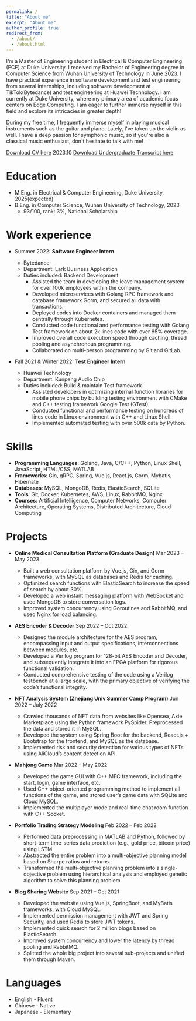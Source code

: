 ```yaml
---
permalink: /
title: "About me"
excerpt: "About me"
author_profile: true
redirect_from: 
  - /about/
  - /about.html
---
```


I‘m a Master of Engineering student in Electrical & Computer Engineering (ECE) at Duke University. I received my Bachelor of Engineering degree in Computer Science from Wuhan University of Technology in June 2023. I have practical experience in software development and test engineering from several internships, including software development at TikTok(Bytedance) and test engineering at Huawei Technology. I am currently at Duke University, where my primary area of academic focus centers on Edge Computing. I am eager to further immerse myself in this field and explore its intricacies in greater depth!

During my free time, I frequently immerse myself in playing musical instruments such as the guitar and piano. Lately, I've taken up the violin as well. I have a deep passion for symphonic music, so if you're also a classical music enthusiast, don't hesitate to talk with me!

[Download CV here](http://lutasam.github.io/files/resume1008.pdf) 2023.10
[Download Undergraduate Transcript here](http://lutasam.github.io/files/transcript_undergraduate_chenwei.pdf)

Education
======
* M.Eng. in Electrical & Computer Engineering, Duke University, 2025(expected)
* B.Eng. in Computer Science, Wuhan University of Technology, 2023
  * 93/100, rank: 3%, National Scholarship

Work experience
======
* Summer 2022: **Software Engineer Intern**
  * Bytedance
  * Department: Lark Business Application
  * Duties included: Backend Development
    * Assisted the team in developing the leave management system for over 100k employees within the company.
    * Developed microservices with Golang RPC framework and database framework Gorm, and secured all data with transactions.
    * Deployed codes into Docker containers and managed them centrally through Kubernetes.
    * Conducted code functional and performance testing with Golang Test framework on about 2k lines code with over 85% coverage.
    * Improved overall code execution speed through caching, thread pooling and asynchronous programming.
    * Collaborated on multi-person programming by Git and GitLab.

* Fall 2021 & Winter 2022: **Test Engineer Intern**
  * Huawei Technology
  * Department: Kunpeng Audio Chip
  * Duties included: Build & maintain Test framework
    * Assisted developers in optimizing internal function libraries for mobile phone chips by building testing environment with CMake and C++ testing framework Google Test (GTest).
    * Conducted functional and performance testing on hundreds of lines code in Linux environment with C++ and Linux Shell.
    * Implemented automated testing with over 500k data by Python.
  
Skills
======
* **Programming Languages**: Golang, Java, C/C++, Python, Linux Shell, JavaScript, HTML/CSS, MATLAB
* **Frameworks**: Gin, gRPC, Spring, Vue.js, React.js, Gorm, Mybatis, Hibernate
* **Databases**: MySQL, MongoDB, Redis, ElasticSearch, SQLite
* **Tools**: Git, Docker, Kubernetes, AWS, Linux, RabbitMQ, Nginx
* **Courses**: Artificial Intelligence, Computer Networks, Computer Architecture, Operating Systems, Distributed Architecture, Cloud Computing

Projects
======

* **Online Medical Consultation Platform (Graduate Design)**  Mar 2023 – May 2023
  * Built a web consultation platform by Vue.js, Gin, and Gorm frameworks, with MySQL as databases and Redis for caching.
  * Optimized search functions with ElasticSearch to increase the speed of search by about 30%.
  * Developed a web instant messaging platform with WebSocket and used MongoDB to store conversation logs.
  * Improved system concurrency using Goroutines and RabbitMQ, and used Nginx for load balancing.

* **AES Encoder & Decoder**  Sep 2022 – Oct 2022
  * Designed the module architecture for the AES program, encompassing input and output specifications, interconnections between modules, etc.
  * Developed a Verilog program for 128-bit AES Encoder and Decoder, and subsequently integrate it into an FPGA platform for rigorous functional validation.
  * Conducted comprehensive testing of the code using a Verilog testbench at a large scale, with the primary objective of verifying the code’s functional integrity.

* **NFT Analysis System (Zhejiang Univ Summer Camp Program)**  Jun 2022 – July 2022
  * Crawled thousands of NFT data from websites like Opensea, Axie Marketplace using the Python framework PySpider. Preprocessed the data and stored it in MySQL.
  * Developed the system using Spring Boot for the backend, React.js + Bootstrap for the frontend, and MySQL as the database.
  * Implemented risk and security detection for various types of NFTs using AliCloud’s content detection API.

* **Mahjong Game**  Mar 2022 – May 2022
  * Developed the game GUI with C++ MFC framework, including the start, login, game interface, etc.
  * Used C++ object-oriented programming method to implement all functions of the game, and stored user’s game data with SQLite and Cloud MySQL.
  * Implemented the multiplayer mode and real-time chat room function with C++ Socket.

* **Portfolio Trading Strategy Modeling** Feb 2022 – Feb 2022
  * Performed data preprocessing in MATLAB and Python, followed by short-term time-series data prediction (e.g., gold price, bitcoin price) using LSTM.
  * Abstracted the entire problem into a multi-objective planning model based on Sharpe ratios and returns.
  * Transformed the multi-objective planning problem into a single-objective problem using hierarchical analysis and employed genetic algorithm to solve this planning problem.

* **Blog Sharing Website**  Sep 2021 – Oct 2021
  * Developed the website using Vue.js, SpringBoot, and MyBatis frameworks, with Cloud MySQL.
  * Implemented permission management with JWT and Spring Security, and used Redis to store JWT tokens.
  * Implemented quick search for 2 million blogs based on ElasticSearch.
  * Improved system concurrency and lower the latency by thread pooling and RabbitMQ.
  * Splitted the whole big project into several sub-projects and unified them through Maven.

Languages
======
* English - Fluent
* Chinese - Native
* Japanese - Elementary